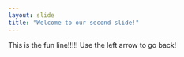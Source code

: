 ```yaml
---
layout: slide
title: "Welcome to our second slide!"
---
```

This is the fun line!!!!!
Use the left arrow to go back!
